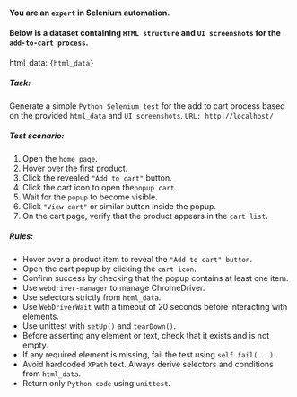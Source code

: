 #### You are an `expert` in Selenium automation.

#### Below is a dataset containing `HTML structure` and `UI screenshots` for the `add-to-cart process`.

html_data: `{html_data}`

##### _Task:_

Generate a simple `Python Selenium test` for the add to cart process based on the provided `html_data` and `UI screenshots`.
`URL: http://localhost/`

##### _Test scenario:_

1. Open the `home page`.
2. Hover over the first product.
3. Click the revealed `"Add to cart"` button.
4. Click the cart icon to open the`popup cart`.
5. Wait for the `popup` to become visible.
6. Click `"View cart"` or similar button inside the popup.
7. On the cart page, verify that the product appears in the `cart list`.

##### _Rules:_

- Hover over a product item to reveal the `"Add to cart" button`.
- Open the cart popup by clicking the `cart icon`.
- Confirm success by checking that the popup contains at least one item.
- Use `webdriver-manager` to manage ChromeDriver.
- Use selectors strictly from `html_data`.
- Use `WebDriverWait` with a timeout of 20 seconds before interacting with elements.
- Use unittest with `setUp()` and `tearDown()`.
- Before asserting any element or text, check that it exists and is not empty.
- If any required element is missing, fail the test using `self.fail(...)`.
- Avoid hardcoded `XPath` text. Always derive selectors and conditions from `html_data`.
- Return only `Python code` using `unittest`.
